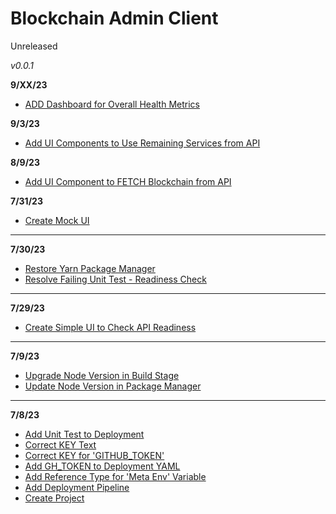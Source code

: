 # Blockchain Admin Client

Unreleased

*v0.0.1*

**9/XX/23**

- [ADD Dashboard for Overall Health Metrics](#32)

**9/3/23**

- [Add UI Components to Use Remaining Services from API](#29)

**8/9/23**

- [Add UI Component to FETCH Blockchain from API](#27)

**7/31/23**

- [Create Mock UI](#25)

---

**7/30/23**

- [Restore Yarn Package Manager](#23)
- [Resolve Failing Unit Test - Readiness Check](#21)

---

**7/29/23**

- [Create Simple UI to Check API Readiness](#19)

---

**7/9/23**

- [Upgrade Node Version in Build Stage](#17)
- [Update Node Version in Package Manager](#15)

---

**7/8/23**

- [Add Unit Test to Deployment](#13)
- [Correct KEY Text](#11)
- [Correct KEY for 'GITHUB_TOKEN'](#9)
- [Add GH_TOKEN to Deployment YAML](#7)
- [Add Reference Type for 'Meta Env' Variable](#5)
- [Add Deployment Pipeline](#3)
- [Create Project](#1)
